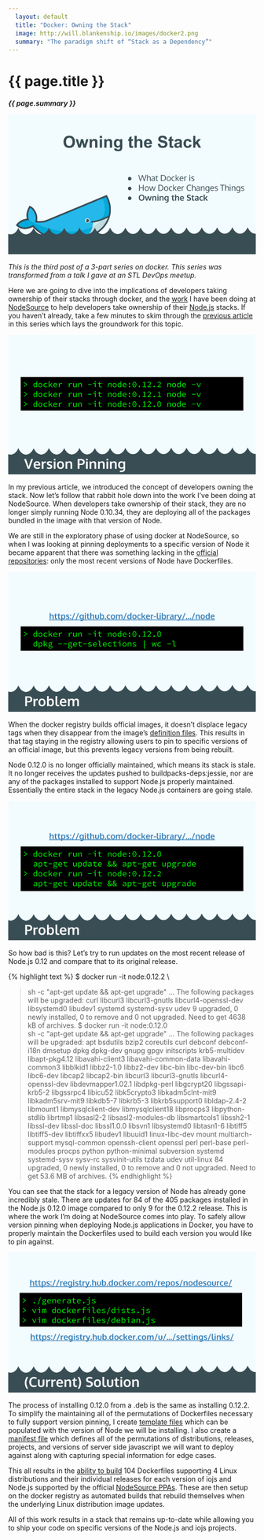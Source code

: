 ```yaml
---
  layout: default
  title: "Docker: Owning the Stack"
  image: http://will.blankenship.io/images/docker2.png
  summary: "The paradigm shift of “Stack as a Dependency”"
---
```


# {{ page.title }}

**_{{ page.summary }}_**

![slide1](/images/docker_owning_stack_slide1.png)

_This is the third post of a 3-part series on docker. This series was transformed from a talk I gave at an STL DevOps meetup._

Here we are going to dive into the implications of developers taking ownership of their stacks through docker, and the [work](https://github.com/nodesource/docker-node) I have been doing at [NodeSource](https://nodesource.com/) to help developers take ownership of their [Node.js](https://nodejs.org/) stacks. If you haven’t already, take a few minutes to skim through the [previous article](/2015/04/24/How-Docker-Changes-Things.html) in this series which lays the groundwork for this topic.

![slide2](/images/docker_owning_stack_slide2.png)

In my previous article, we introduced the concept of developers owning the stack. Now let’s follow that rabbit hole down into the work I’ve been doing at NodeSource. When developers take ownership of their stack, they are no longer simply running Node 0.10.34, they are deploying all of the packages bundled in the image with that version of Node.

We are still in the exploratory phase of using docker at NodeSource, so when I was looking at pinning deployments to a specific version of Node it became apparent that there was something lacking in the [official repositories](https://github.com/joyent/docker-node): only the most recent versions of Node have Dockerfiles.

![slide3](/images/docker_owning_stack_slide3.png)

When the docker registry builds official images, it doesn’t displace legacy tags when they disappear from the image’s [definition files](https://github.com/docker-library/official-images/blob/master/library/node). This results in that tag staying in the registry allowing users to pin to specific versions of an official image, but this prevents legacy versions from being rebuilt.

Node 0.12.0 is no longer officially maintained, which means its stack is stale. It no longer receives the updates pushed to buildpacks-deps:jessie, nor are any of the packages installed to support Node.js properly maintained. Essentially the entire stack in the legacy Node.js containers are going stale.

![slide4](/images/docker_owning_stack_slide4.png)

So how bad is this? Let’s try to run updates on the most recent release of Node.js 0.12 and compare that to its original release.

{% highlight text %}
$ docker run -it node:0.12.2 \
> sh -c "apt-get update && apt-get upgrade"
...
The following packages will be upgraded:
  curl libcurl3 libcurl3-gnutls libcurl4-openssl-dev libsystemd0
  libudev1 systemd systemd-sysv udev
9 upgraded, 0 newly installed, 0 to remove and 0 not upgraded.
Need to get 4638 kB of archives.
$ docker run -it node:0.12.0 \
> sh -c "apt-get update && apt-get upgrade"
...
The following packages will be upgraded:
  apt bsdutils bzip2 coreutils curl debconf debconf-i18n dmsetup
  dpkg dpkg-dev gnupg gpgv initscripts krb5-multidev
  libapt-pkg4.12 libavahi-client3 libavahi-common-data
  libavahi-common3 libblkid1 libbz2-1.0 libbz2-dev libc-bin 
  libc-dev-bin libc6 libc6-dev libcap2 libcap2-bin libcurl3
  libcurl3-gnutls libcurl4-openssl-dev libdevmapper1.02.1
  libdpkg-perl libgcrypt20 libgssapi-krb5-2 libgssrpc4 libicu52
  libk5crypto3 libkadm5clnt-mit9 libkadm5srv-mit9 libkdb5-7
  libkrb5-3 libkrb5support0 libldap-2.4-2 libmount1
  libmysqlclient-dev libmysqlclient18 libprocps3
  libpython-stdlib librtmp1 libsasl2-2 libsasl2-modules-db
  libsmartcols1 libssh2-1 libssl-dev libssl-doc libssl1.0.0
  libsvn1 libsystemd0 libtasn1-6 libtiff5 libtiff5-dev
  libtiffxx5 libudev1 libuuid1 linux-libc-dev mount
  multiarch-support mysql-common openssh-client openssl perl
  perl-base perl-modules procps python python-minimal subversion
  systemd systemd-sysv sysv-rc sysvinit-utils tzdata udev
  util-linux
84 upgraded, 0 newly installed, 0 to remove and 0 not upgraded.
Need to get 53.6 MB of archives.
{% endhighlight %}

You can see that the stack for a legacy version of Node has already gone incredibly stale. There are updates for 84 of the 405 packages installed in the Node.js 0.12.0 image compared to only 9 for the 0.12.2 release. This is where the work I’m doing at NodeSource comes into play. To safely allow version pinning when deploying Node.js applications in Docker, you have to properly maintain the Dockerfiles used to build each version you would like to pin against.

![slide5](/images/docker_owning_stack_slide5.png)

The process of installing 0.12.0 from a .deb is the same as installing 0.12.2. To simplify the maintaining all of the permutations of Dockerfiles necessary to fully support version pinning, I create [template files](https://github.com/nodesource/docker-node/tree/master/dockerfiles) which can be populated with the version of Node we will be installing. I also create a [manifest file](https://github.com/nodesource/docker-node/blob/master/dockerfiles/dists.js) which defines all of the permutations of distributions, releases, projects, and versions of server side javascript we will want to deploy against along with capturing special information for edge cases.

This all results in the [ability to build](https://github.com/nodesource/docker-node/blob/master/generate.js) 104 Dockerfiles supporting 4 Linux distributions and their individual releases for each version of iojs and Node.js supported by the official [NodeSource PPAs](https://github.com/nodesource/distributions). These are then setup on the docker registry as automated builds that rebuild themselves when the underlying Linux distribution image updates.

All of this work results in a stack that remains up-to-date while allowing you to ship your code on specific versions of the Node.js and iojs projects.
